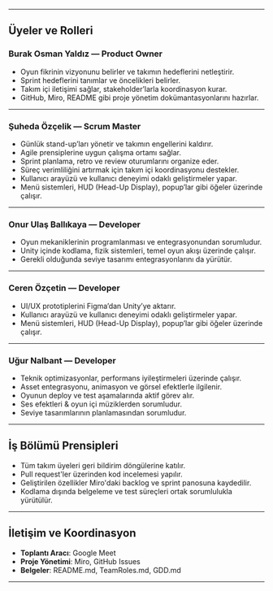 
---

##  Üyeler ve Rolleri

### Burak Osman Yaldız — Product Owner
- Oyun fikrinin vizyonunu belirler ve takımın hedeflerini netleştirir.
- Sprint hedeflerini tanımlar ve öncelikleri belirler.
- Takım içi iletişimi sağlar, stakeholder’larla koordinasyon kurar.
- GitHub, Miro, README gibi proje yönetim dokümantasyonlarını hazırlar.

---

### Şuheda Özçelik — Scrum Master
- Günlük stand-up’ları yönetir ve takımın engellerini kaldırır.
- Agile prensiplerine uygun çalışma ortamı sağlar.
- Sprint planlama, retro ve review oturumlarını organize eder.
- Süreç verimliliğini artırmak için takım içi koordinasyonu destekler.
- Kullanıcı arayüzü ve kullanıcı deneyimi odaklı geliştirmeler yapar.
- Menü sistemleri, HUD (Head-Up Display), popup’lar gibi öğeler üzerinde çalışır.

---

### Onur Ulaş Ballıkaya — Developer
- Oyun mekaniklerinin programlanması ve entegrasyonundan sorumludur.
- Unity içinde kodlama, fizik sistemleri, temel oyun akışı üzerinde çalışır.
- Gerekli olduğunda seviye tasarımı entegrasyonlarını da yürütür.

---

###  Ceren Özçetin — Developer
- UI/UX prototiplerini Figma’dan Unity’ye aktarır.
- Kullanıcı arayüzü ve kullanıcı deneyimi odaklı geliştirmeler yapar.
- Menü sistemleri, HUD (Head-Up Display), popup’lar gibi öğeler üzerinde çalışır.

---

### Uğur Nalbant — Developer
- Teknik optimizasyonlar, performans iyileştirmeleri üzerinde çalışır.
- Asset entegrasyonu, animasyon ve görsel efektlerle ilgilenir.
- Oyunun deploy ve test aşamalarında aktif görev alır.
- Ses efektleri & oyun içi müziklerden sorumludur.
- Seviye tasarımlarının planlamasından sorumludur.

---

## İş Bölümü Prensipleri

- Tüm takım üyeleri geri bildirim döngülerine katılır.
- Pull request'ler üzerinden kod incelemesi yapılır.
- Geliştirilen özellikler Miro'daki backlog ve sprint panosuna kaydedilir.
- Kodlama dışında belgeleme ve test süreçleri ortak sorumlulukla yürütülür.

---

## İletişim ve Koordinasyon

- **Toplantı Aracı**: Google Meet
- **Proje Yönetimi**: Miro, GitHub Issues
- **Belgeler**: README.md, TeamRoles.md, GDD.md

---

